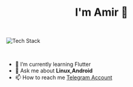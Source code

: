 <h1 align="center">I'm Amir 👋 </h1>
<br>
<p align="left"><img src="https://skillicons.dev/icons?i=java,kotlin,androidstudio,linux,arch,git,github,dart,flutter,vscode,neovim&perline=16" alt="Tech Stack" /> </p>
<br>

- 🌱 I’m currently learning Flutter
- 💬 Ask me about **Linux,Android**
- 📫 How to reach me [Telegram Account](https://t.me/AMHOAZ/)
<br>
<!-- - 🔭 I’m currently working on -->
<!-- - 👯 I’m looking to collaborate on ... -->
<!-- - 🤔 I’m looking for help with ... -->
